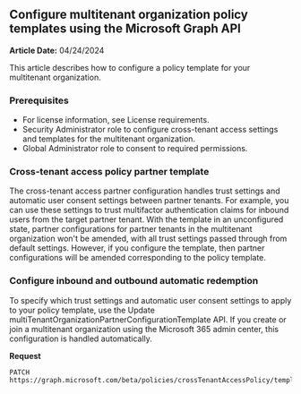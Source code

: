 ## Configure multitenant organization policy templates using the Microsoft Graph API

**Article Date:** 04/24/2024

This article describes how to configure a policy template for your multitenant organization.

### Prerequisites

- For license information, see License requirements.
- Security Administrator role to configure cross-tenant access settings and templates for the multitenant organization.
- Global Administrator role to consent to required permissions.

### Cross-tenant access policy partner template

The cross-tenant access partner configuration handles trust settings and automatic user consent settings between partner tenants. For example, you can use these settings to trust multifactor authentication claims for inbound users from the target partner tenant. With the template in an unconfigured state, partner configurations for partner tenants in the multitenant organization won't be amended, with all trust settings passed through from default settings. However, if you configure the template, then partner configurations will be amended corresponding to the policy template.

### Configure inbound and outbound automatic redemption

To specify which trust settings and automatic user consent settings to apply to your policy template, use the Update multiTenantOrganizationPartnerConfigurationTemplate API. If you create or join a multitenant organization using the Microsoft 365 admin center, this configuration is handled automatically.

**Request**

```plaintext
PATCH https://graph.microsoft.com/beta/policies/crossTenantAccessPolicy/templates/multiTenantOrganizationPartnerConfiguration
```